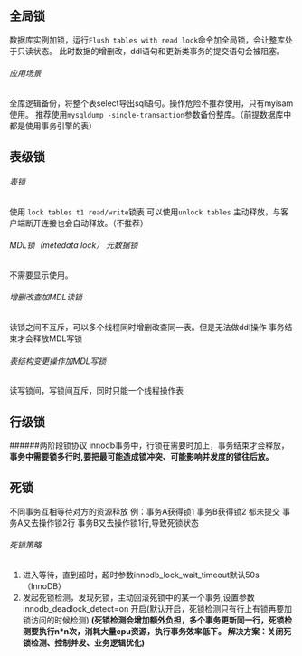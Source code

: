 
## 全局锁

数据库实例加锁，运行`Flush tables with read lock`命令加全局锁，会让整库处于只读状态。
此时数据的增删改，ddl语句和更新类事务的提交语句会被阻塞。

###### 应用场景

全库逻辑备份，将整个表select导出sql语句。操作危险不推荐使用，只有myisam使用。
推荐使用`mysqldump -single-transaction`参数备份整库。（前提数据库中都是使用事务引擎的表）

## 表级锁

###### 表锁

使用 `lock tables t1 read/write`锁表 可以使用`unlock tables` 主动释放，与客户端断开连接也会自动释放。（不推荐）

###### MDL锁（metedata lock） 元数据锁

不需要显示使用。

###### 增删改查加MDL读锁

读锁之间不互斥，可以多个线程同时增删改查同一表。但是无法做ddl操作
事务结束才会释放MDL写锁

###### 表结构变更操作加MDL写锁

读写锁间，写锁间互斥，同时只能一个线程操作表

## 行级锁

######两阶段锁协议
innodb事务中，行锁在需要时加上，事务结束才会释放，
**事务中需要锁多行时,要把最可能造成锁冲突、可能影响并发度的锁往后放。**

## 死锁
不同事务互相等待对方的资源释放
例：事务A获得锁1 事务B获得锁2 都未提交 事务A又去操作锁2行 事务B又去操作锁1行,导致死锁状态

###### 死锁策略
1. 进入等待，直到超时，超时参数innodb_lock_wait_timeout默认50s（InnoDB）
2. 发起死锁检测，发现死锁，主动回滚死锁中的某一个事务,设置参数innodb_deadlock_detect=on 开启(默认开启，死锁检测只有行上有锁再要加锁访问的时候检测)
**(死锁检测会增加额外负担，多个事务更新同一行，死锁检测要执行n*n次，消耗大量cpu资源，执行事务效率低下。 解决方案：关闭死锁检测、控制并发、业务逻辑优化)**
